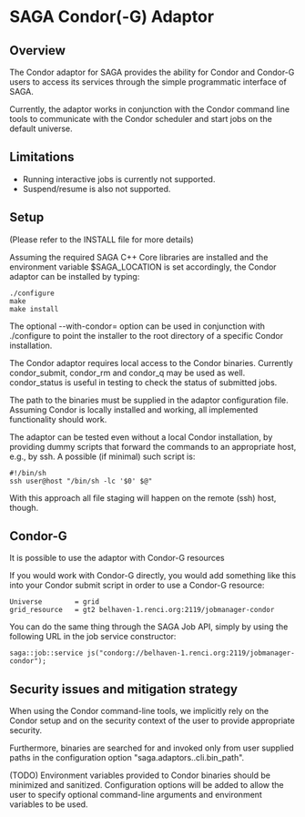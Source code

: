 SAGA Condor(-G) Adaptor
=======================

Overview
--------

The Condor adaptor for SAGA provides the ability for Condor and Condor-G users 
to access its services through the simple programmatic interface of SAGA.

Currently, the adaptor works in conjunction with the Condor command line tools
to communicate with the Condor scheduler and start jobs on the default universe.


Limitations
------------

* Running interactive jobs is currently not supported. 
* Suspend/resume is also not supported.

Setup
-----

(Please refer to the INSTALL file for more details)

Assuming the required SAGA C++ Core libraries are installed and the environment 
variable $SAGA_LOCATION is set accordingly, the Condor adaptor can be installed
by typing:

    ./configure
    make
    make install
    
The optional --with-condor= option can be used in conjunction with ./configure
to point the installer to the root directory of a specific Condor installation. 

The Condor adaptor requires local access to the Condor binaries. Currently
condor_submit, condor_rm and condor_q may be used as well. condor_status is
useful in testing to check the status of submitted jobs.

The path to the binaries must be supplied in the adaptor configuration file.
Assuming Condor is locally installed and working, all implemented functionality
should work.

The adaptor can be tested even without a local Condor installation, by providing
dummy scripts that forward the commands to an appropriate host, e.g., by ssh.
A possible (if minimal) such script is:

    #!/bin/sh
    ssh user@host "/bin/sh -lc '$0' $@"

With this approach all file staging will happen on the remote (ssh) host,
though.

Condor-G
--------

It is possible to use the adaptor with Condor-G resources

If you would work with Condor-G directly, you would add something like this 
into your Condor submit script in order to use a Condor-G resource:

    Universe        = grid
    grid_resource   = gt2 belhaven-1.renci.org:2119/jobmanager-condor

You can do the same thing through the SAGA Job API, simply by using the 
following URL in the job service constructor:

    saga::job::service js("condorg://belhaven-1.renci.org:2119/jobmanager-condor");


Security issues and mitigation strategy
---------------------------------------

When using the Condor command-line tools, we implicitly rely on the Condor setup
and on the security context of the user to provide appropriate security.

Furthermore, binaries are searched for and invoked only from user supplied paths
in the configuration option "saga.adaptors.<adaptor name>.cli.bin_path".

(TODO) Environment variables provided to Condor binaries should be minimized and
sanitized. Configuration options will be added to allow the user to specify
optional command-line arguments and environment variables to be used.


